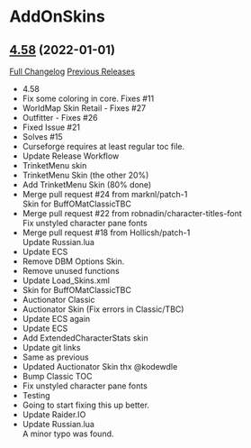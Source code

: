 # AddOnSkins

## [4.58](https://github.com/Azilroka/AddOnSkins/tree/4.58) (2022-01-01)
[Full Changelog](https://github.com/Azilroka/AddOnSkins/compare/4.57...4.58) [Previous Releases](https://github.com/Azilroka/AddOnSkins/releases)

- 4.58  
- Fix some coloring in core. Fixes #11  
- WorldMap Skin Retail - Fixes #27  
- Outfitter - Fixes #26  
- Fixed Issue #21  
- Solves #15  
- Curseforge requires at least regular toc file.  
- Update Release Workflow  
- TrinketMenu skin  
- TrinketMenu Skin (the other 20%)  
- Add TrinketMenu Skin (80% done)  
- Merge pull request #24 from marknl/patch-1  
    Skin for BuffOMatClassicTBC  
- Merge pull request #22 from robnadin/character-titles-font  
    Fix unstyled character pane fonts  
- Merge pull request #18 from Hollicsh/patch-1  
    Update Russian.lua  
- Update ECS  
- Remove DBM Options Skin.  
- Remove unused functions  
- Update Load\_Skins.xml  
- Skin for BuffOMatClassicTBC  
- Auctionator Classic  
- Auctionator Skin (Fix errors in Classic/TBC)  
- Update ECS again  
- Update ECS  
- Add ExtendedCharacterStats skin  
- Update git links  
- Same as previous  
- Updated Auctionator Skin thx @kodewdle  
- Bump Classic TOC  
- Fix unstyled character pane fonts  
- Testing  
- Going to start fixing this up better.  
- Update Raider.IO  
- Update Russian.lua  
    A minor typo was found.  